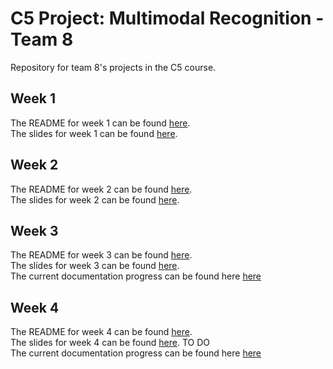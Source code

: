 # C5 Project: Multimodal Recognition - Team 8

Repository for team 8's projects in the C5 course.  

## Week 1

The README for week 1 can be found [here](./week1/README.md).  
The slides for week 1 can be found [here]().

## Week 2

The README for week 2 can be found [here](./week2/README.md).  
The slides for week 2 can be found [here](https://docs.google.com/presentation/d/1etahJ3YuBjsGzXGbmmyZ7ifsmGFF8GMM-0VSV1iVXjw/edit?usp=sharing).

## Week 3

The README for week 3 can be found [here](./week3/README.md).  
The slides for week 3 can be found [here](https://github.com/grig001/mcv-c5-team8/blob/main/week3/group8_task3.pdf).  
The current documentation progress can be found here [here](https://overleaf.cvc.uab.cat/read/rnmqpjqzhzqw#dd9996)

## Week 4

The README for week 4 can be found [here](./week4/README.md).  
The slides for week 4 can be found [here](https://github.com/grig001/mcv-c5-team8/blob/main/week4/group8_task3.pdf).  TO DO  
The current documentation progress can be found here [here](https://overleaf.cvc.uab.cat/read/rnmqpjqzhzqw#dd9996)
